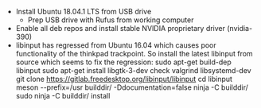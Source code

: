 - Install Ubuntu 18.04.1 LTS from USB drive
	- Prep USB drive with Rufus from working computer
- Enable all deb repos and install stable NVIDIA proprietary driver (nvidia-390)
- libinput has regressed from Ubuntu 16.04 which causes poor functionality of the thinkpad trackpoint. So install the latest libinput from source which seems to fix the regression:
	sudo apt-get build-dep libinput 
	sudo apt-get install libgtk-3-dev check valgrind libsystemd-dev
	git clone https://gitlab.freedesktop.org/libinput/libinput
	cd libinput
	meson --prefix=/usr builddir/ -Ddocumentation=false
	ninja -C builddir/
	sudo ninja -C builddir/ install
